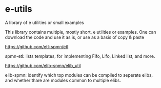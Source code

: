 # e-utils
A library of e utilities or small examples

This library contains multiple, mostly short, e utilities or examples. One can download the code and use it as is, or use as a basis of copy & paste

  https://github.com/etl-spmn/etl 
  
  spmn-etl: 
      lists templates, for implementing Fifo, Lifo, Linked list, and more.
    
      
      
      
 https://github.com/elib-spmn/elib_util
 
 elib-spmn:
      identify which top modules can be compiled to seperate elibs, and whether thare are modules common to multiple elibs.
     
      
